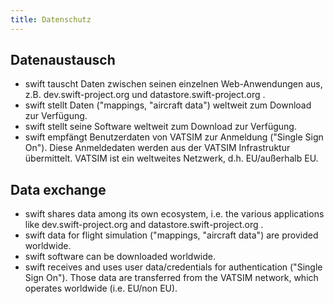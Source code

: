 ```yaml
---
title: Datenschutz
---
```


## Datenaustausch
- swift tauscht Daten zwischen seinen einzelnen Web-Anwendungen aus, z.B. dev.swift-project.org und datastore.swift-project.org .
- swift stellt Daten ("mappings, "aircraft data") weltweit zum Download zur Verfügung.
- swift stellt seine Software weltweit zum Download zur Verfügung.
- swift empfängt Benutzerdaten von VATSIM zur Anmeldung ("Single Sign On"). Diese Anmeldedaten werden aus der VATSIM Infrastruktur übermittelt. VATSIM ist ein weltweites Netzwerk, d.h. EU/außerhalb EU.

## Data exchange
- swift shares data among its own ecosystem, i.e. the various applications like dev.swift-project.org and datastore.swift-project.org .
- swift data for flight simulation ("mappings, "aircraft data") are provided worldwide.
- swift software can be downloaded worldwide.
- swift receives and uses user data/credentials for authentication ("Single Sign On"). Those data are transferred from the VATSIM network, which operates worldwide (i.e. EU/non EU).